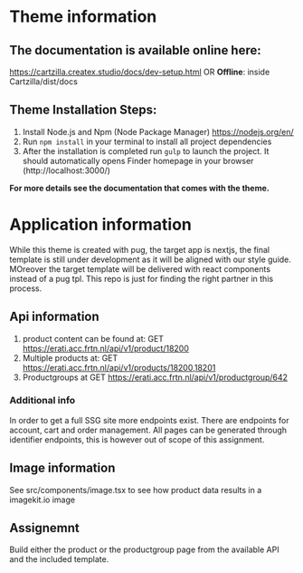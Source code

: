 # Theme information

## The documentation is available online here:
https://cartzilla.createx.studio/docs/dev-setup.html
OR
**Offline**: inside Cartzilla/dist/docs

## Theme Installation Steps:
1. Install Node.js and Npm (Node Package Manager)
https://nodejs.org/en/
2. Run `npm install` in your terminal to install all project dependencies
3. After the installation is completed run `gulp` to launch the project. It should automatically opens Finder homepage in your browser (http://localhost:3000/)

**For more details see the documentation that comes with the theme.**

# Application information

While this theme is created with pug, the target app is nextjs, the final template is still under development as it will be aligned with our style guide. MOreover the target template will be delivered with 
react components instead of a pug tpl. This repo is just for finding the right partner in this process.

## Api information

1. product content can be found at: GET https://erati.acc.frtn.nl/api/v1/product/18200
2. Multiple products at: GET https://erati.acc.frtn.nl/api/v1/products/18200,18201
3. Productgroups at GET https://erati.acc.frtn.nl/api/v1/productgroup/642

### Additional info
In order to get a full SSG site more endpoints exist. There are endpoints for account, cart and order management. All pages can be generated through identifier endpoints, this is however out of scope of 
this assignment. 

## Image information
See src/components/image.tsx to see how product data results in a imagekit.io image

## Assignemnt
Build either the product or the productgroup page from the available API and the included template.